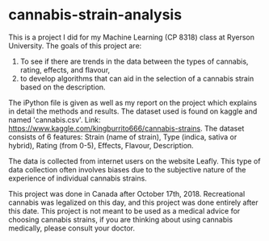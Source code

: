 # cannabis-strain-analysis

This is a project I did for my Machine Learning (CP 8318) class at Ryerson University. The goals of this project are:

1) To see if there are trends in the data between the types of cannabis, rating, effects, and flavour,
2) to develop algorithms that can aid in the selection of a cannabis strain based on the description.


The iPython file is given as well as my report on the project which explains in detail the methods and results. The dataset used is found on kaggle and named 'cannabis.csv'. Link: https://www.kaggle.com/kingburrito666/cannabis-strains. The dataset consists of 6 features: Strain (name of strain), Type (indica, sativa or hybrid), Rating (from 0-5), Effects, Flavour, Description.

The data is collected from internet users on the website Leafly. This type of data collection often involves biases due to the subjective nature of the experience of individual cannabis strains. 

This project was done in Canada after October 17th, 2018. Recreational cannabis was legalized on this day, and this project was done entirely after this date. This project is not meant to be used as a medical advice for choosing cannabis strains, if you are thinking about using cannabis medically, please consult your doctor. 
